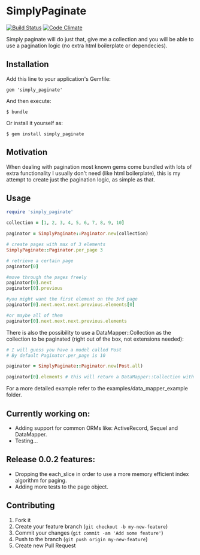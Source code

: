 # SimplyPaginate
[![Build Status](https://travis-ci.org/guiman/simply_paginate.png)](https://travis-ci.org/guiman/simply_paginate) [![Code Climate](https://codeclimate.com/github/guiman/simply_paginate.png)](https://codeclimate.com/github/guiman/simply_paginate)

Simply paginate will do just that, give me a collection and you will be able to use a pagination logic (no extra html boilerplate or dependecies).

## Installation

Add this line to your application's Gemfile:

    gem 'simply_paginate'

And then execute:

    $ bundle

Or install it yourself as:

    $ gem install simply_paginate

## Motivation
When dealing with pagination most known gems come bundled with lots of extra functionality I usually don't need (like html boilerplate), this is my attempt to create just the pagination logic, as simple as that.

## Usage

```ruby
require 'simply_paginate'

collection = [1, 2, 3, 4, 5, 6, 7, 8, 9, 10]

paginator = SimplyPaginate::Paginator.new(collection)

# create pages with max of 3 elements
SimplyPaginate::Paginator.per_page 3

# retrieve a certain page
paginator[0]

#move through the pages freely
paginator[0].next
paginator[0].previous

#you might want the first element on the 3rd page
paginator[0].next.next.next.previous.elements[0]

#or maybe all of them
paginator[0].next.next.next.previous.elements
```

There is also the possibility to use a DataMapper::Collection as the collection to be paginated (right out of the box, not extensions needed):

```ruby
# I will guess you have a model called Post
# By default Paginator.per_page is 10

paginator = SimplyPaginate::Paginator.new(Post.all)

paginator[0].elements # this will return a DataMapper::Collection with the first 10 elements
```
For a more detailed example refer to the examples/data_mapper_example folder.

## Currently working on:

* Adding support for common ORMs like: ActiveRecord, Sequel and DataMapper.
* Testing...

## Release 0.0.2 features:
* Dropping the each_slice in order to use a more memory efficient index algorithm for paging.
* Adding more tests to the page object.

## Contributing

1. Fork it
2. Create your feature branch (`git checkout -b my-new-feature`)
3. Commit your changes (`git commit -am 'Add some feature'`)
4. Push to the branch (`git push origin my-new-feature`)
5. Create new Pull Request
